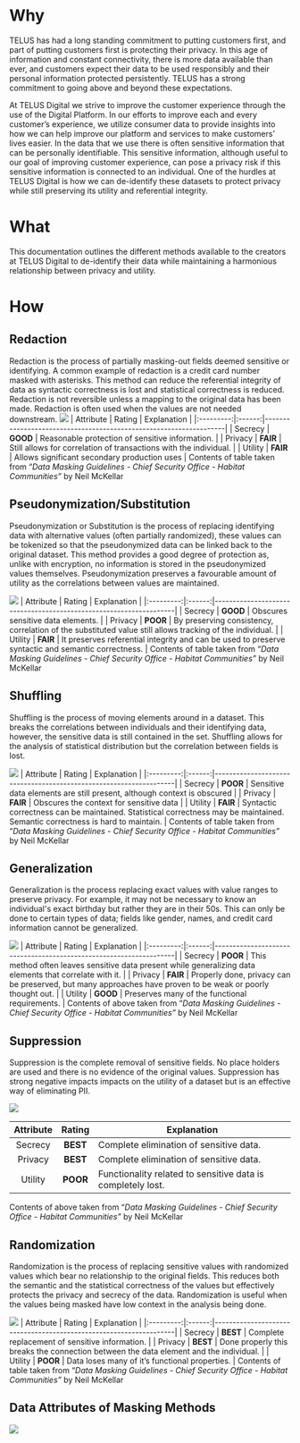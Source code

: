 ﻿# Why

TELUS has had a long standing commitment to putting customers first, and part of putting customers first is protecting their privacy. In this age of information and constant connectivity, there is more data available than ever, and customers expect their data to be used responsibly and their personal information protected persistently. TELUS has a strong commitment to going above and beyond these expectations.

  

At TELUS Digital we strive to improve the customer experience through the use of the Digital Platform. In our efforts to improve each and every customer’s experience, we utilize consumer data to provide insights into how we can help improve our platform and services to make customers’ lives easier. In the data that we use there is often sensitive information that can be personally identifiable. This sensitive information, although useful to our goal of improving customer experience, can pose a privacy risk if this sensitive information is connected to an individual. One of the hurdles at TELUS Digital is how we can de-identify these datasets to protect privacy while still preserving its utility and referential integrity.

# What

This documentation outlines the different methods available to the creators at TELUS Digital to de-identify their data while maintaining a harmonious relationship between privacy and utility.

# How


## Redaction

Redaction is the process of partially masking-out fields deemed sensitive or identifying. A common example of redaction is a credit card number masked with asterisks. This method can reduce the referential integrity of data as syntactic correctness is lost and statistical correctness is reduced. Redaction is not reversible unless a mapping to the original data has been made. Redaction is often used when the values are not needed downstream.
![](https://picasaweb.google.com/106537257627713171880/6554378206724728129#6554378204962887970)
| Attribute | Rating | Explanation                                                       |
|:---------:|:------:|-------------------------------------------------------------------|
|  Secrecy  |  **GOOD**  | Reasonable protection of sensitive information.                   |
|  Privacy  |  **FAIR**  | Still allows for correlation of transactions with the individual. |
|  Utility  |  **FAIR**  | Allows significant secondary production uses                      |
Contents of table taken from “_Data Masking Guidelines - Chief Security Office - Habitat Communities”_ by Neil McKellar
## Pseudonymization/Substitution

Pseudonymization or Substitution is the process of replacing identifying data with alternative values (often partially randomized), these values can be tokenized so that the pseudonymized data can be linked back to the original dataset. This method provides a good degree of protection as, unlike with encryption, no information is stored in the pseudonymized values themselves. Pseudonymization preserves a favourable amount of utility as the correlations between values are maintained.

![](https://lh3.googleusercontent.com/xOdxL8J5rlQTvRazHB54Pg62aGL0HADl2qiywHPhISkmXaiNGtAjCyoXGSK3RQQl71WDaBw_MLAvsVFDDFuXXWnhl_4rKIngpqY9pPYdbFMjiLkYsXFMJDQczSNq3xvfF2HfbL7op7uhFGATE3hCletPogbVbmeRPEQIdY1rV_9Mrj6GELHiioGHRcT1zqqtn3ZvJeRMrU0J7peW0N5x6hIFqFu5-esRVf09c2yOvQzmLFNlRR7_VBCBqsRR6HmAQzUp-U9mJRzB3j_UQ7gVKYKS_s9snkqrBHSzDyKhU-VkkE-hwUw3Llq0AzEXa1nzbfduG-msVzNZeqg-fyYsASb7b0i9UlBoaI0H4vsRFpBJt7w0_eA0Mjtw4gN7j1kN0NAsn08WdqpX_5Dt56oj2dhyHXdFG0J380Nl7YMxKqbAGsUYz5_loF96VhJYkLbODbsVtjjrYwjenINKSfdqYJAou3sgl9E04S0imgg8nTtqu2JCztHNCUAfgbOs3bio1HHoYdSKg1onh8fMFrRGTpIKcL1fCJ4mcq1bG_LEb7bfpYNTq-BfyDgQcyjxgzalvoGVzSlQdlmew6KLU_9A8FTDnvXoVJGhtwJgXA=w2494-h1088-no)
| Attribute | Rating | Explanation                                                       |
|:---------:|:------:|-------------------------------------------------------------------|
|  Secrecy  |  **GOOD**  | Obscures sensitive data elements.                    |
|  Privacy  |  **POOR**  | By preserving consistency, correlation of the substituted value still allows tracking of the individual. |
|  Utility  |  **FAIR**  | It preserves referential integrity and can be used to preserve syntactic and semantic correctness.                      |
Contents of table taken from “_Data Masking Guidelines - Chief Security Office - Habitat Communities”_ by Neil McKellar
## Shuffling
Shuffling is the process of moving elements around in a dataset. This breaks the correlations between individuals and their identifying data, however, the sensitive data is still contained in the set. Shuffling allows for the analysis of statistical distribution but the correlation between fields is lost.

![](https://lh3.googleusercontent.com/6GMun8nEVb9SXesaetXnocRmRErxTFOuIXUv0v8RP7G_FqB972YcvUffd0EK5ZuCqzjYf_kNRrJ1fJLLNxW-QuqU8Ujhi9ELDzquR95RS7jVtMr_MIGNHH6ifoES1aD8_YQ_3t8sS_mmXnsoUW0SWOKQGlzIIfDwCPcZ-mV3d00NcqPbMXwR3Th66zer8RMKnDGmndiU9WzyU1bMqwBUF-7pWPzSyFuz9Jj3EX8i5dMI_y43ykRSBRDQt-r1r-GetOstpgqtjSixEnFVm9GThYnhJ69gftB2yV-BlTvN0CwBAQKTCsITEqU89zP5ST_qSyowDVIiy_gJM9yofXFld61TifXuOpGVxGUpUp8p0CZ2XnHW_cV1OBKrSXuSE8j64x2d7Nki6YGZzGE1ucRA2aKAlkWWHhO8TlFDagwY0AiP7x40g4Iv3KesrM64hOi1vl4SADa1JlX2UEJdOxaGw-3sDv_ujMnr53OyTJrkyX6FyiLK8NpUAKPHP5q5a8phdPui3tvi9WJNYcTQcz7OHFiUjK4NV-k1r2mu9SmdObVoQzXNV7JC9hXkAdQHVSbh3BL0XJG_oUZ0IpnhQuAp4U9CmjdkY-hZaSavyw=w2164-h1692-no)
| Attribute | Rating | Explanation                                                       |
|:---------:|:------:|-------------------------------------------------------------------|
|  Secrecy  |  **POOR**  | Sensitive data elements are still present, although context is obscured                   |
|  Privacy  |  **FAIR**  | Obscures the context for sensitive data |
|  Utility  |  **FAIR**  | Syntactic correctness can be maintained. Statistical correctness may be maintained. Semantic correctness is hard to maintain.                      |
Contents of table taken from “_Data Masking Guidelines - Chief Security Office - Habitat Communities”_ by Neil McKellar
## Generalization

Generalization is the process replacing exact values with value ranges to preserve privacy. For example, it may not be necessary to know an individual's exact birthday but rather they are in their 50s. This can only be done to certain types of data; fields like gender, names, and credit card information cannot be generalized.

![](https://lh3.googleusercontent.com/wLuzHK8NRsAodNQXzQEDTngSF6OZN54ikAUfkLr-u8eNo4dlcoW-lTVYDoqzuAb3pMFRUTEHkqTJ_KovBZOAAN-__r0PwnMt81JEtaKUJGjnqGLbbsmFDaoCZdJhWCNdOqMhtFKvi-c2m9KtdbHCgYbIZ71Xq7a-fakqnIzOwUxpjkoEMZRElsTocnndIrwhu_vOZWmrW7mXvddPZdU51Jl6fS8RdZGNIRaqe0Hl21VWxQ8FEPSIacOCax_-2HazjN9BtBuF4aXKTeK6MNCOVdL0yxsHPzeuFFNfoAiC1YqjzWjHcEX6_x6RL_OXTCJleVg0a1J2U-mTZ-f9kuuxueJ1_37SxrGCv9HmpmV-pomGUGmZjyRfcCH5SfxcTjla07app0D_HprKJYzusajxIw_WEQiT2L6Z_9VB7SWQhk87HTlsnXbOqqRrbM2U7Z-JmmD_89HJJBV-f4zVb9eE_ywoDsWVvcb4al0qMHt4j6UYCIIZusLM3SZ4dLPt8Wx9-zRZ3AEPjd0ivhJ5PwGi5f-Bup83x3XlE-Lbau9114oLVcxWap2kK2yPp_Pg0ubRNmKLCIe9wX4iAYt84yildioWniYwiCM3cNiqCQ=w2092-h334-no)
| Attribute | Rating | Explanation                                                       |
|:---------:|:------:|-------------------------------------------------------------------|
|  Secrecy  |  **POOR**  | This method often leaves sensitive data present while generalizing data elements that correlate with it.                   |
|  Privacy  |  **FAIR**  | Properly done, privacy can be preserved, but many approaches have proven to be weak or poorly thought out. |
|  Utility  |  **GOOD**  | Preserves many of the functional requirements.                      |
Contents of above taken from “_Data Masking Guidelines - Chief Security Office - Habitat Communities”_ by Neil McKellar

## Suppression

Suppression is the complete removal of sensitive fields. No place holders are used and there is no evidence of the original values. Suppression has strong negative impacts impacts on the utility of a dataset but is an effective way of eliminating PII.

![](https://lh3.googleusercontent.com/7VMIHNQeRSFJANnmGsSvaQkXpD2SaQTgM5ff-ltoeiXfGHx-LVLPiKV00t-QhBA8jDufCOecsL35HJSAahBnP9BWQEEACBQBpj44q-0vMe2lNDkjWoiKRIad0YwJHwhB_QW28N4PY9wqsA4A9R2e2yk1zr1P4o0Pv12w_bHRRClycGcJIToWFOJ4vhuvzn5tByNPlc0yWHOF7Q0Qp24e-RUDKB0Zu1LCXPC_HqLOncomoZjQHtdVJ1w2e7OjNQ-Enq8p9UKUDLMzwi0wwbnGRwE3goMUft5o_qpau3M_gUIfkdBil1-SSchP7cq-zMqlSt3W1gN6Jp1bV_T-5VDGHGleEdiO9QvGix_FEpVNU8EdWzkkIxapyE89cAEzV1XlM4V7Tmv8nz9I1Mk5lgfEpTUp63ZBsmlW_V1Hdy7BJ2fxDw9d3KZ426PIWD4JEtMo5q96fv2vuDavN8x9d6SLgmunbdAHmbZu1lHP7RjFDXYZxGhOU6uBGyWSCGxuzdnnOyGReGuCBpehOKHUcNk5Cl5mBpct203VFlt6u6doKE2z--DWOLLHF1ooVLJ0wOoOn3jAQKXVYCsZjOSTgF-fnXBGh0siT4AZTePxMw=w2142-h610-no)

| Attribute | Rating | Explanation                                                       |
|:---------:|:------:|-------------------------------------------------------------------|
|  Secrecy  |  **BEST**  | Complete elimination of sensitive data.                   |
|  Privacy  |  **BEST**  | Complete elimination of sensitive data. |
|  Utility  |  **POOR**  | Functionality related to sensitive data is completely lost.                      |
Contents of above taken from “_Data Masking Guidelines - Chief Security Office - Habitat Communities”_ by Neil McKellar

## Randomization

Randomization is the process of replacing sensitive values with randomized values which bear no relationship to the original fields. This reduces both the semantic and the statistical correctness of the values but effectively protects the privacy and secrecy of the data. Randomization is useful when the values being masked have low context in the analysis being done.

![](https://lh3.googleusercontent.com/1mpvxmVCIZU8Uxuj2SAMSeiq_BX0nf8pk369OYlp6xxVjL8rfQumbrd-r4iBJpF9xsEwniqfwGyLLfd9DgmVzFZu0tdQ2afK_yrPvxbaIlQdBr1pfgWhYUuBq1oiC5G4XXTjb30m4KdHOah6qRloz3kie2QzBSVOpTvSU2eHg_6OUYCijerXGYg_B8h_2wwlI504NGVhbebC2ZJVnMF7UrfLREiUfG4UfXJxkc33gveR55zIADhfLP5NX2OWUycMCI2XfbuJSjSpZ1pcAjUNXay3Jqrd1-oGm76hL53Z0C6RjNIlIjIqDbvyagsaQI4AnwDALRVl_Sy6ij-moyBviAvWle9jAFSZXfzrVtNw7lBnQ_SLWDb4-iYPRv4ZwlohziQ6cr-0m7RcITaC2x353sFsIAHLrtcNroMT1vp2xuALKYHrjTQA4DusN_1uVlTcYmZ9gHCFnjTD7c2mldKF1sOXs6_CISscw0DxEOz1Zpq36AZfKO-kw3-t_nKE0p-6Sm-glMQwSJFRxwuY7c_sRPGbwDTovz5RdvUr8usCCaPE3l-XqKl-8VEhl7xjYulFtv7naL65S2kFAmV6zDJYFjbpC7IKFw1jjRkUqw=w1822-h174-no)
| Attribute | Rating | Explanation                                                       |
|:---------:|:------:|-------------------------------------------------------------------|
|  Secrecy  |  **BEST**  | Complete replacement of sensitive information.                   |
|  Privacy  |  **BEST**  | Done properly this breaks the connection between the data element and the individual. |
|  Utility  |  **POOR**  | Data loses many of it’s functional properties.                      |
Contents of table taken from “_Data Masking Guidelines - Chief Security Office - Habitat Communities”_ by Neil McKellar


## Data Attributes of Masking Methods
![](https://lh3.googleusercontent.com/pHbN0ssr7sVLL42ES-obVx5lDi0-vS1s19acvsNWSVdp8gqJa8PyqLIWKuEr42hZwNVBxCqMgI_jYd6c3u2iL9NxItdPhd0Yke3eXBecQD7tNVh1JzRLEvbJEdKie5MM0JpvAWAGhlKNms-DmOUoCu8zcJDBmN4Hvk5AaNoI0L9ZdbXSzyruozuN54pG6x6ND1lUWKHMaqyyXyhVIeyhhb0G3Q9nwycbTR7hrgVtYQ-9Vo419V1_DTnzzckaVcSto4K7DiGljhNJfcnSO0XOpWrTv3-V_RjWRhgFj1aMmvvaLg7bjkgDsyR8g-a60rAgkVPRUB4cQSJ6nB1GUE-VzaLg_SlBj5XOP9FpMTQQT29rcl60Fj9gWN2ofy-m48fyXuk9fEbJxcbQmcj66kQJMQQQ6HZyaMYFGb4va6nz9fLN_LSNfMwHOR4xnEwq9zXHV8PvEtNfK0hboOT_-yn65lAW-WKwH7kv9n2Ia8bnYiavb5ksajkHiRa_taJxRs66QyFj6trDrC0ZdldJgtLLHpnFJnZQO-9S_UOp81XGrxKCa9noMriI_pVgdCAJL3PJKO4X4WoFWKdC7xDs3RV20L0VtjJTdlyNgXRLxg=w2638-h888-no)



